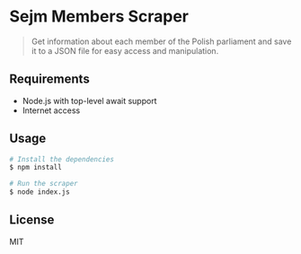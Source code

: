 # Sejm Members Scraper

> Get information about each member of the Polish parliament and save it to a JSON file for easy access and manipulation.

## Requirements
- Node.js with top-level await support
- Internet access

## Usage
```bash
# Install the dependencies
$ npm install

# Run the scraper
$ node index.js
```

## License

MIT